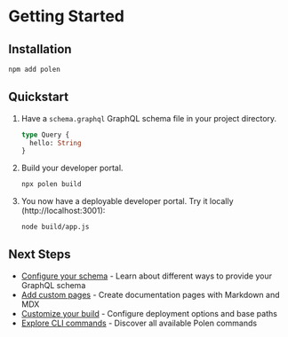 # Getting Started

## Installation

```sh
npm add polen
```

## Quickstart

1. Have a `schema.graphql` GraphQL schema file in your project directory.

   ```graphql
   type Query {
     hello: String
   }
   ```

2. Build your developer portal.

   ```sh
   npx polen build
   ```

3. You now have a deployable developer portal. Try it locally
   (http://localhost:3001):

   ```sh
   node build/app.js
   ```

## Next Steps

- [Configure your schema](./guide/schema.md) - Learn about different ways to provide your GraphQL schema
- [Add custom pages](./guide/pages.md) - Create documentation pages with Markdown and MDX
- [Customize your build](./guide/build.md) - Configure deployment options and base paths
- [Explore CLI commands](./cli/index.md) - Discover all available Polen commands
